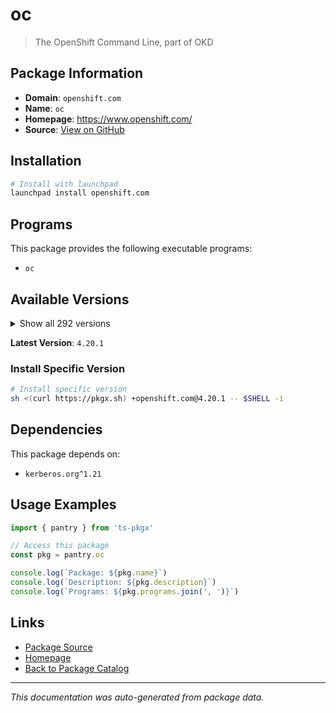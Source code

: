 # oc

> The OpenShift Command Line, part of OKD

## Package Information

- **Domain**: `openshift.com`
- **Name**: `oc`
- **Homepage**: https://www.openshift.com/
- **Source**: [View on GitHub](https://github.com/pkgxdev/pantry/tree/main/projects/openshift.com/package.yml)

## Installation

```bash
# Install with launchpad
launchpad install openshift.com
```

## Programs

This package provides the following executable programs:

- `oc`

## Available Versions

<details>
<summary>Show all 292 versions</summary>

- `4.20.1`, `4.20.0`, `4.19.18`, `4.19.17`, `4.19.16`
- `4.19.15`, `4.19.14`, `4.19.13`, `4.19.12`, `4.19.11`
- `4.19.10`, `4.19.9`, `4.19.8`, `4.19.7`, `4.19.6`
- `4.19.5`, `4.19.4`, `4.19.3`, `4.19.2`, `4.19.1`
- `4.19.0`, `4.18.27`, `4.18.26`, `4.18.25`, `4.18.24`
- `4.18.23`, `4.18.22`, `4.18.21`, `4.18.20`, `4.18.19`
- `4.18.18`, `4.18.17`, `4.18.16`, `4.18.15`, `4.18.14`
- `4.18.13`, `4.18.12`, `4.18.11`, `4.18.10`, `4.18.9`
- `4.18.8`, `4.18.7`, `4.18.6`, `4.18.5`, `4.18.4`
- `4.18.3`, `4.18.2`, `4.18.1`, `4.17.43`, `4.17.42`
- `4.17.41`, `4.17.40`, `4.17.39`, `4.17.38`, `4.17.37`
- `4.17.36`, `4.17.35`, `4.17.34`, `4.17.33`, `4.17.32`
- `4.17.31`, `4.17.30`, `4.17.29`, `4.17.28`, `4.17.27`
- `4.17.26`, `4.17.25`, `4.17.24`, `4.17.23`, `4.17.22`
- `4.17.21`, `4.17.20`, `4.17.19`, `4.17.18`, `4.17.17`
- `4.17.16`, `4.17.15`, `4.17.14`, `4.17.13`, `4.17.12`
- `4.17.11`, `4.17.10`, `4.17.9`, `4.17.8`, `4.17.7`
- `4.17.6`, `4.17.5`, `4.17.4`, `4.17.3`, `4.17.2`
- `4.17.1`, `4.17.0`, `4.16.51`, `4.16.50`, `4.16.49`
- `4.16.48`, `4.16.47`, `4.16.46`, `4.16.45`, `4.16.44`
- `4.16.43`, `4.16.42`, `4.16.41`, `4.16.40`, `4.16.39`
- `4.16.38`, `4.16.37`, `4.16.36`, `4.16.35`, `4.16.34`
- `4.16.33`, `4.16.32`, `4.16.30`, `4.16.29`, `4.16.28`
- `4.16.27`, `4.16.26`, `4.16.25`, `4.16.24`, `4.16.23`
- `4.16.21`, `4.16.20`, `4.16.19`, `4.16.18`, `4.16.17`
- `4.16.16`, `4.16.15`, `4.16.14`, `4.16.13`, `4.16.12`
- `4.16.11`, `4.16.10`, `4.16.9`, `4.16.8`, `4.16.7`
- `4.16.6`, `4.16.5`, `4.16.4`, `4.16.3`, `4.16.2`
- `4.16.1`, `4.15.58`, `4.15.57`, `4.15.56`, `4.15.55`
- `4.15.54`, `4.15.53`, `4.15.52`, `4.15.51`, `4.15.50`
- `4.15.49`, `4.15.48`, `4.15.47`, `4.15.46`, `4.15.45`
- `4.15.44`, `4.15.43`, `4.15.42`, `4.15.41`, `4.15.40`
- `4.15.39`, `4.15.38`, `4.15.37`, `4.15.36`, `4.15.35`
- `4.15.34`, `4.15.33`, `4.15.32`, `4.15.31`, `4.15.30`
- `4.15.29`, `4.15.28`, `4.15.27`, `4.15.26`, `4.15.25`
- `4.15.24`, `4.15.23`, `4.15.22`, `4.15.21`, `4.15.20`
- `4.15.19`, `4.15.18`, `4.15.17`, `4.15.16`, `4.15.15`
- `4.15.14`, `4.15.13`, `4.15.12`, `4.15.11`, `4.15.10`
- `4.15.9`, `4.15.8`, `4.15.7`, `4.15.6`, `4.15.5`
- `4.15.4`, `4.15.3`, `4.15.2`, `4.14.58`, `4.14.57`
- `4.14.56`, `4.14.55`, `4.14.54`, `4.14.53`, `4.14.52`
- `4.14.51`, `4.14.50`, `4.14.49`, `4.14.48`, `4.14.46`
- `4.14.45`, `4.14.44`, `4.14.43`, `4.14.42`, `4.14.41`
- `4.14.40`, `4.14.39`, `4.14.38`, `4.14.37`, `4.14.36`
- `4.14.35`, `4.14.34`, `4.14.33`, `4.14.32`, `4.14.31`
- `4.14.30`, `4.14.29`, `4.14.28`, `4.14.27`, `4.14.26`
- `4.14.25`, `4.14.24`, `4.14.23`, `4.14.22`, `4.14.21`
- `4.14.20`, `4.14.19`, `4.14.18`, `4.14.17`, `4.13.61`
- `4.13.60`, `4.13.59`, `4.13.58`, `4.13.57`, `4.13.56`
- `4.13.55`, `4.13.54`, `4.13.53`, `4.13.52`, `4.13.51`
- `4.13.50`, `4.13.49`, `4.13.48`, `4.13.46`, `4.13.45`
- `4.13.44`, `4.13.43`, `4.13.42`, `4.13.41`, `4.13.40`
- `4.13.39`, `4.13.38`, `4.12.81`, `4.12.80`, `4.12.79`
- `4.12.78`, `4.12.77`, `4.12.76`, `4.12.75`, `4.12.74`
- `4.12.73`, `4.12.72`, `4.12.71`, `4.12.70`, `4.12.69`
- `4.12.68`, `4.12.67`, `4.12.66`, `4.12.65`, `4.12.64`
- `4.12.63`, `4.12.62`, `4.12.61`, `4.12.60`, `4.12.59`
- `4.12.58`, `4.12.57`, `4.12.56`, `4.12.55`, `4.12.54`
- `4.12.53`, `4.11.59`

</details>

**Latest Version**: `4.20.1`

### Install Specific Version

```bash
# Install specific version
sh <(curl https://pkgx.sh) +openshift.com@4.20.1 -- $SHELL -i
```

## Dependencies

This package depends on:

- `kerberos.org^1.21`

## Usage Examples

```typescript
import { pantry } from 'ts-pkgx'

// Access this package
const pkg = pantry.oc

console.log(`Package: ${pkg.name}`)
console.log(`Description: ${pkg.description}`)
console.log(`Programs: ${pkg.programs.join(', ')}`)
```

## Links

- [Package Source](https://github.com/pkgxdev/pantry/tree/main/projects/openshift.com/package.yml)
- [Homepage](https://www.openshift.com/)
- [Back to Package Catalog](../../package-catalog.md)

---

*This documentation was auto-generated from package data.*

